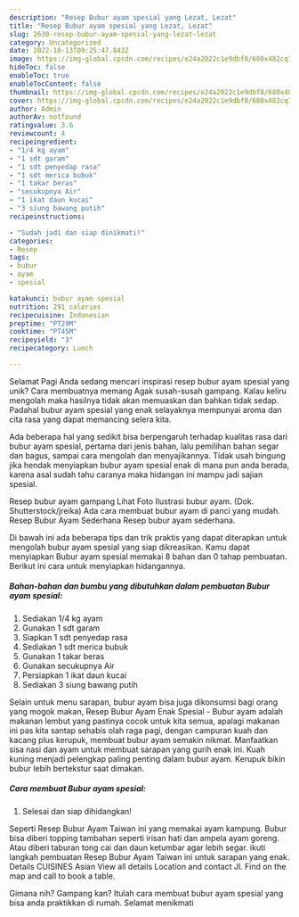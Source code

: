 ```yaml
---
description: "Resep Bubur ayam spesial yang Lezat, Lezat"
title: "Resep Bubur ayam spesial yang Lezat, Lezat"
slug: 2630-resep-bubur-ayam-spesial-yang-lezat-lezat
category: Uncategorized
date: 2022-10-13T09:25:47.842Z
image: https://img-global.cpcdn.com/recipes/e24a2022c1e9dbf8/680x482cq70/bubur-ayam-spesial-foto-resep-utama.jpg
hideToc: false
enableToc: true
enableTocContent: false
thumbnail: https://img-global.cpcdn.com/recipes/e24a2022c1e9dbf8/680x482cq70/bubur-ayam-spesial-foto-resep-utama.jpg
cover: https://img-global.cpcdn.com/recipes/e24a2022c1e9dbf8/680x482cq70/bubur-ayam-spesial-foto-resep-utama.jpg
author: Admin
authorAv: notfound
ratingvalue: 3.6
reviewcount: 4
recipeingredient:
- "1/4 kg ayam"
- "1 sdt garam"
- "1 sdt penyedap rasa"
- "1 sdt merica bubuk"
- "1 takar beras"
- "secukupnya Air"
- "1 ikat daun kucai"
- "3 siung bawang putih"
recipeinstructions:

- "Sudah jadi dan siap dinikmati!"
categories:
- Resep
tags:
- bubur
- ayam
- spesial

katakunci: bubur ayam spesial 
nutrition: 291 calories
recipecuisine: Indonesian
preptime: "PT29M"
cooktime: "PT45M"
recipeyield: "3"
recipecategory: Lunch

---
```



Selamat Pagi Anda sedang mencari inspirasi resep bubur ayam spesial yang unik? Cara membuatnya memang Agak susah-susah gampang. Kalau keliru mengolah maka hasilnya tidak akan memuaskan dan bahkan tidak sedap. Padahal bubur ayam spesial yang enak selayaknya mempunyai aroma dan cita rasa yang dapat memancing selera kita.


Ada beberapa hal yang sedikit bisa berpengaruh terhadap kualitas rasa dari bubur ayam spesial, pertama dari jenis bahan, lalu pemilihan bahan segar dan bagus, sampai cara mengolah dan menyajikannya. Tidak usah bingung jika hendak menyiapkan bubur ayam spesial enak di mana pun anda berada, karena asal sudah tahu caranya maka hidangan ini mampu jadi sajian spesial.

Resep bubur ayam gampang Lihat Foto Ilustrasi bubur ayam. (Dok. Shutterstock/jreika) Ada cara membuat bubur ayam di panci yang mudah. Resep Bubur Ayam Sederhana Resep bubur ayam sederhana.


Di bawah ini ada beberapa tips dan trik praktis yang dapat diterapkan untuk mengolah bubur ayam spesial yang siap dikreasikan. Kamu dapat menyiapkan Bubur ayam spesial memakai 8 bahan dan 0 tahap pembuatan. Berikut ini cara untuk menyiapkan hidangannya.

<!--inarticleads1-->

##### Bahan-bahan dan bumbu yang dibutuhkan dalam pembuatan Bubur ayam spesial:

1. Sediakan 1/4 kg ayam
1. Gunakan 1 sdt garam
1. Siapkan 1 sdt penyedap rasa
1. Sediakan 1 sdt merica bubuk
1. Gunakan 1 takar beras
1. Gunakan secukupnya Air
1. Persiapkan 1 ikat daun kucai
1. Sediakan 3 siung bawang putih


Selain untuk menu sarapan, bubur ayam bisa juga dikonsumsi bagi orang yang mogok makan, Resep Bubur Ayam Enak Spesial - Bubur ayam adalah makanan lembut yang pastinya cocok untuk kita semua, apalagi makanan ini pas kita santap sehabis olah raga pagi, dengan campuran kuah dan kacang plus kerupuk, membuat bubur ayam semakin nikmat. Manfaatkan sisa nasi dan ayam untuk membuat sarapan yang gurih enak ini. Kuah kuning menjadi pelengkap paling penting dalam bubur ayam. Kerupuk bikin bubur lebih bertekstur saat dimakan. 

<!--inarticleads2-->

##### Cara membuat Bubur ayam spesial:


1. Selesai dan siap dihidangkan!

Seperti Resep Bubur Ayam Taiwan ini yang memakai ayam kampung. Bubur bisa diberi topping tambahan seperti irisan hati dan ampela ayam goreng. Atau diberi taburan tong cai dan daun ketumbar agar lebih segar. ikuti langkah pembuatan Resep Bubur Ayam Taiwan ini untuk sarapan yang enak. Details CUISINES Asian View all details Location and contact Jl. Find on the map and call to book a table. 

Gimana nih? Gampang kan? Itulah cara membuat bubur ayam spesial yang bisa anda praktikkan di rumah. Selamat menikmati
